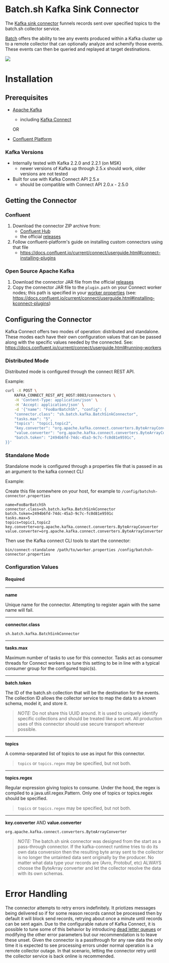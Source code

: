 # Batch.sh Kafka Sink Connector

The [Kafka sink connector](https://docs.confluent.io/current/connect/devguide.html#sink-tasks) funnels records sent over specified topics to the batch.sh collector service.

[Batch](https://batch.sh) offers the ability to tee any events produced within a Kafka cluster up to a remote collector that can optionally analyze and schemify those events.
These events can then be queried and replayed at target destinations.

[![](https://mermaid.ink/img/eyJjb2RlIjoiZ3JhcGggTFJcblx0QVtQcm9kdWNlcl0gLS0-fHNlbmQgbWVzc2FnZXwgQntLYWZrYSBCcm9rZXJzfVxuXHRCIC0tPiBEW2ZhOmZhLXVzZXIgQ29uc3VtZXIgMV1cblx0QiAtLT4gRVtmYTpmYS11c2VyIENvbnN1bWVyIDJdXG5cdEIgLS0-IEZbZmE6ZmEtdXNlciBDb25zdW1lciAzXVxuICBCIC0tPiBDKGJhdGNoLnNoIGthZmthIHNpbmsgY29ubmVjdG9yKVxuICBDIC0tPiB8bWVzc2FnZXMgb3ZlciB0b3BpY3MgY29uZmlndXJlZCBmb3IgYmF0Y2guc2h8R1soYmF0Y2guc2gga2Fma2EgY29sbGVjdG9yKV1cblx0XHRcdFx0XHQiLCJtZXJtYWlkIjp7InRoZW1lIjoiZGVmYXVsdCJ9LCJ1cGRhdGVFZGl0b3IiOmZhbHNlfQ)](https://mermaid-js.github.io/mermaid-live-editor/#/edit/eyJjb2RlIjoiZ3JhcGggTFJcblx0QVtQcm9kdWNlcl0gLS0-fHNlbmQgbWVzc2FnZXwgQntLYWZrYSBCcm9rZXJzfVxuXHRCIC0tPiBEW2ZhOmZhLXVzZXIgQ29uc3VtZXIgMV1cblx0QiAtLT4gRVtmYTpmYS11c2VyIENvbnN1bWVyIDJdXG5cdEIgLS0-IEZbZmE6ZmEtdXNlciBDb25zdW1lciAzXVxuICBCIC0tPiBDKGJhdGNoLnNoIGthZmthIHNpbmsgY29ubmVjdG9yKVxuICBDIC0tPiB8bWVzc2FnZXMgb3ZlciB0b3BpY3MgY29uZmlndXJlZCBmb3IgYmF0Y2guc2h8R1soYmF0Y2guc2gga2Fma2EgY29sbGVjdG9yKV1cblx0XHRcdFx0XHQiLCJtZXJtYWlkIjp7InRoZW1lIjoiZGVmYXVsdCJ9LCJ1cGRhdGVFZGl0b3IiOmZhbHNlfQ)

# Installation

## Prerequisites

* [Apache Kafka](https://kafka.apache.org/downloads)
  * including [Kafka Connect](https://docs.confluent.io/current/connect/index.html)
  
  OR
  
* [Confluent Platform](https://docs.confluent.io/current/platform.html#cp-platform)


### Kafka Versions
* Internally tested with Kafka 2.2.0 and 2.2.1 (on MSK)
  * newer versions of Kafka up through 2.5.x should work, older versions are not tested
* Built for use with Kafka Connect API 2.5.x
  * should be compatible with Connect API 2.0.x - 2.5.0

## Getting the Connector

### Confluent

1. Download the connector ZIP archive from:
    * [Confluent Hub](https://www.confluent.io/hub/batchsh/sink-connector)
    * the official [releases](https://github.com/batchcorp/kafka-sink-connector/releases/)
2. Follow confluent-platform's guide on installing custom connectors using that file
    * https://docs.confluent.io/current/connect/userguide.html#connect-installing-plugins

### Open Source Apache Kafka

1. Download the connector JAR file from the official [releases](https://github.com/batchcorp/kafka-sink-connector/releases/)
2. Copy the connector JAR file to the `plugin.path` on your Connect worker nodes; this path is specified in your
[worker properties](https://docs.confluent.io/current/connect/userguide.html#connect-configuring-workers) (see: https://docs.confluent.io/current/connect/userguide.html#installing-kconnect-plugins)

## Configuring the Connector

Kafka Connect offers two modes of operation: distributed and standalone. These modes each have their own configuration values that
can be passed along with the specific values needed by the connected. See: https://docs.confluent.io/current/connect/userguide.html#running-workers

### Distributed Mode

Distributed mode is configured through the connect REST API.

Example:

```bash
curl -X POST \
    KAFKA_CONNECT_REST_API_HOST:8083/connectors \
    -H 'Content-Type: application/json' \
    -H 'Accept: application/json' \
    -d '{"name": "FooBarBatchSh", "config": {
    "connector.class": "sh.batch.kafka.BatchSinkConnector",
    "tasks.max": "5",
    "topics": "topic1,topic2",
    "key.converter": "org.apache.kafka.connect.converters.ByteArrayConverter",
    "value.converter": "org.apache.kafka.connect.converters.ByteArrayConverter",
    "batch.token": "2494b6fd-74dc-45a3-9c7c-fc0d81e9591c",
}}'

``` 

### Standalone Mode

Standalone mode is configured through a properties file that is passed in as an argument to the kafka connect CLI

Example:

Create this file somewhere on your host, for example to `/config/batchsh-connector.properties`

```properties
name=FooBarBatchSh
connector.class=sh.batch.kafka.BatchSinkConnector
batch.token=2494b6fd-74dc-45a3-9c7c-fc0d81e9591c
tasks.max=5
topics=topic1,topic2
key.converter=org.apache.kafka.connect.converters.ByteArrayConverter
value.converter=org.apache.kafka.connect.converters.ByteArrayConverter
```

Then use the Kafka connect CLI tools to start the connector:

`bin/connect-standalone /path/to/worker.properties /config/batchsh-connector.properties`

### Configuration Values

#### Required

---
**name**

Unique name for the connector. Attempting to register again with the same name will fail.

---
**connector.class**

`sh.batch.kafka.BatchSinkConnector`
___
**tasks.max**

Maximum number of tasks to use for this connector. Tasks act as consumer threads for Connect workers so tune this setting
to be in line with a typical consumer group for the configured topic(s).

---
**batch.token**

The ID of the batch.sh collection that will be the destination for the events. The collection ID allows the collector service
to map the data to a known schema, model it, and store it.

> *NOTE:* Do not share this UUID around. It is used to uniquely identify specific collections and should be treated like a secret.
> All production uses of this connector should use secure transport wherever possible.

---
**topics**

A comma-separated list of topics to use as input for this connector.

> `topics` or `topics.regex` may be specified, but not both.
---
**topics.regex**

Regular expression giving topics to consume. Under the hood, the regex is compiled to a java.util.regex.Pattern. Only one of topics or topics.regex should be specified.

> `topics` or `topics.regex` may be specified, but not both.
---
**key.converter** AND **value.converter**

`org.apache.kafka.connect.converters.ByteArrayConverter`

> *NOTE:* The batch.sh sink connector was designed from the start as a pass-through connector. If the kafka-connect runtime tries to do
> its own data conversion then the resulting byte array sent to the collector is no longer the untainted data sent originally by the
> producer. No matter what data type your records are (Avro, Protobuf, etc) ALWAYS choose the ByteArray converter and let the collector
> resolve the data with its own schemas. 


# Error Handling

The connector attempts to retry errors indefinitely. It priotizes messages being delivered
so if for some reason records cannot be processed then by default it will block send records, retrying about once a minute until
records can be sent again. Due to the configurable nature of Kafka Connect, it is possible to tune some of this behavior by
introducing [dead letter queues](https://www.confluent.io/blog/kafka-connect-deep-dive-error-handling-dead-letter-queues/)
or modifying the other error parameters but our recommendation is to leave these unset. Given the connector is a passthrough 
for any raw data the only time it is expected to see processing errors under normal operation is a remote collector outage. 
In that scenario, letting the connector retry until the collector service is back online is recommended. 
